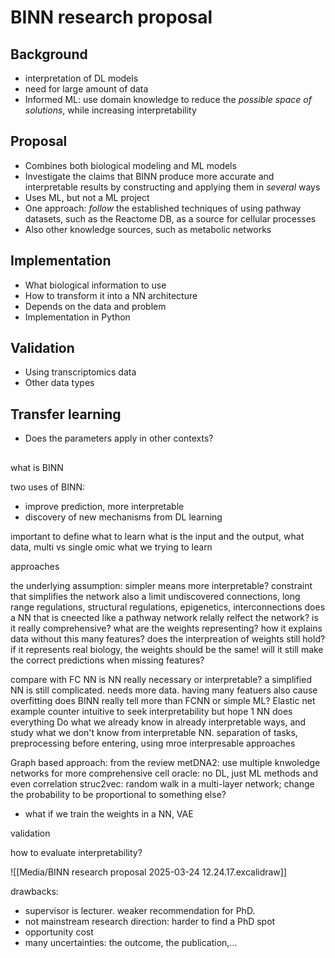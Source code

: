 # BINN research proposal


## Background

- interpretation of DL models
- need for large amount of data
- Informed ML: use domain knowledge to reduce the _possible space of solutions_, while increasing interpretability

## Proposal

- Combines both biological modeling and ML models
- Investigate the claims that BINN produce more accurate and interpretable results by constructing and applying them in _several_ ways
- Uses ML, but not a ML project
- One approach: _follow_ the established techniques of using pathway datasets, such as the Reactome DB, as a source for cellular processes
- Also other knowledge sources, such as metabolic networks

## Implementation

- What biological information to use
- How to transform it into a NN architecture
- Depends on the data and problem
- Implementation in Python

## Validation

- Using transcriptomics data
- Other data types

## Transfer learning

- Does the parameters apply in other contexts?

## 

what is BINN

two uses of BINN:
- improve prediction, more interpretable
- discovery of new mechanisms from DL learning

important to define what to learn
what is the input and the output, what data, multi vs single omic
what we trying to learn


approaches

the underlying assumption: simpler means more interpretable?
	constraint that simplifies the network also a limit
	undiscovered connections, long range regulations, structural regulations, epigenetics, interconnections
does a NN that is cneected like a pathway network relally relfect the network? is it really comprehensive? what are the weights representing? how it explains data without this many features? does the interpreation of weights still hold? if it represents real biology, the weights should be the same! will it still make the correct predictions when missing features?

compare with FC NN
is NN really necessary or interpretable? a simplified NN is still complicated. needs more data. having many featuers also cause overfitting
does BINN really tell more than FCNN or simple ML? Elastic net example
counter intuitive to seek interpretability but hope 1 NN does everything
Do what we already know in already interpretable ways, and study what we don't know from interpretable NN.
separation of tasks, preprocessing before entering, using mroe interpresable approaches

Graph based approach: from the review
metDNA2: use multiple knwoledge networks for more comprehensive
cell oracle: no DL, just ML methods and even correlation
struc2vec: random walk in a multi-layer network; change the probability to be proportional to something else?
- what if we train the weights in a NN, VAE


validation
	
how to evaluate interpretability? 

![[Media/BINN research proposal 2025-03-24 12.24.17.excalidraw]]

drawbacks:

- supervisor is lecturer. weaker recommendation for PhD.
- not mainstream research direction: harder to find a PhD spot
- opportunity cost
- many uncertainties: the outcome, the publication,...